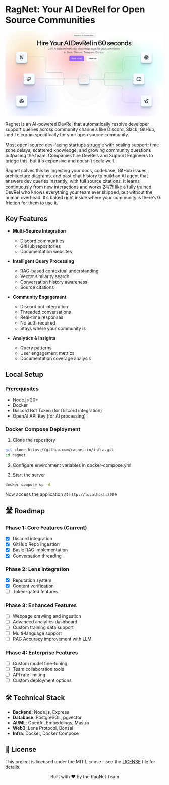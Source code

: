# RagNet: Your AI DevRel for Open Source Communities

<p align="center">
  <img src="banner.png" alt="RagNet Banner" />
</p>

Ragnet is an AI-powered DevRel that automatically resolve developer support queries across community channels like Discord, Slack, GitHub, and Telegram specifically for your open source community.

Most open-source dev-facing startups struggle with scaling support: time zone delays, scattered knowledge, and growing community questions outpacing the team. Companies hire DevRels and Support Engineers to bridge this, but it's expensive and doesn’t scale well.

Ragnet solves this by ingesting your docs, codebase, GitHub issues, architecture diagrams, and past chat history to build an AI agent that answers dev queries instantly, with full source citations. It learns continuously from new interactions and works 24/7! like a fully trained DevRel who knows everything your team ever shipped, but without the human overhead. It’s baked right inside where your community is there’s 0 friction for them to use it.


## Key Features

- **Multi-Source Integration**

  - Discord communities
  - GitHub repositories
  - Documentation websites

- **Intelligent Query Processing**

  - RAG-based contextual understanding
  - Vector similarity search
  - Conversation history awareness
  - Source citations

- **Community Engagement**

  - Discord bot integration
  - Threaded conversations
  - Real-time responses
  - No auth required
  - Stays where your community is

- **Analytics & Insights**
  - Query patterns
  - User engagement metrics
  - Documentation coverage analysis

## Local Setup

### Prerequisites

- Node.js 20+
- Docker
- Discord Bot Token (for Discord integration)
- OpenAI API Key (for AI processing)

### Docker Compose Deployment

1. Clone the repository

```bash
git clone https://github.com/ragnet-in/infra.git
cd ragnet
```

2. Configure environment variables in docker-compose.yml

3. Start the server

```bash
docker compose up -d
```

Now access the application at `http://localhost:3000`

## 🛣️ Roadmap

### Phase 1: Core Features (Current)

- [x] Discord integration
- [x] GitHub Repo ingestion
- [x] Basic RAG implementation
- [x] Conversation threading

### Phase 2: Lens Integration

- [x] Reputation system
- [x] Content verification
- [ ] Token-gated features

### Phase 3: Enhanced Features

- [ ] Webpage crawling and ingestion
- [ ] Advanced analytics dashboard
- [ ] Custom training data support
- [ ] Multi-language support
- [ ] RAG Accuracy improvement with LLM

### Phase 4: Enterprise Features

- [ ] Custom model fine-tuning
- [ ] Team collaboration tools
- [ ] API rate limiting
- [ ] Custom deployment options

## 🛠️ Technical Stack

- **Backend**: Node.js, Express
- **Database**: PostgreSQL, pgvector
- **AI/ML**: OpenAI, Embeddings, Mastra
- **Web3**: Lens Protocol, Bonsai
- **Infra**: Docker, Docker Compose

## 📄 License

This project is licensed under the MIT License - see the [LICENSE](LICENSE) file for details.

<p align="center">Built with ❤️ by the RagNet Team</p>
